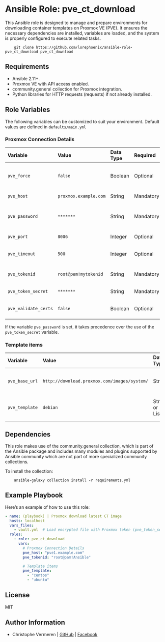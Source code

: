 Ansible Role: pve_ct_download
=========

This Ansible role is designed to manage and prepare environments for downloading container templates on Proxmox VE (PVE). It ensures the necessary dependencies are installed, variables are loaded, and the system is properly configured to execute related tasks.

```
    git clone https://github.com/lorephoenix/ansible-role-pve_ct_download pve_ct_download
```

Requirements
------------

- Ansible 2.11+.
- Proxmox VE with API access enabled.
- community.general collection for Proxmox integration.
- Python libraries for HTTP requests (requests) if not already installed.


Role Variables
--------------

The following variables can be customized to suit your environment. Default values are defined in `defaults/main.yml`

### Proxmox Connection Details

| Variable | Value | Data Type | Required | Description |
| :--- | :--- | :--- | :--- | :--- |
| `pve_force`           | `false`               | Boolean  | Optional  | Force download if the template already exists.   |  
| `pve_host`            | `proxmox.example.com` | String   | Mandatory | Proxmox host address.                            |
| `pve_password `       | `*******`             | String   | Mandatory | Specify the password to authenticate with.       |
| `pve_port`            | `8006`                | Integer  | Optional  | Proxmox API port.                                |
| `pve_timeout`         | `500`                 | Integer  | Optional  | Timeout for template downloads.                  |
| `pve_tokenid`         | `root@pam!mytokenid`  | String   | Mandatory | API token ID for authentication.                 |
| `pve_token_secret `   | `*******`             | String   | Mandatory | API secret token                                 |
| `pve_validate_certs`  | `false`               | Boolean  | Optional  | Whether to validate SSL certificates.            |

If the variable `pve_password` is set, it takes precedence over the use of the `pve_token_secret` variable.

### Template items

| Variable        | Value                                        | Data Type     | Required  | Description                            |
| :---            | :---                                         | :---          | :---      | :---                                   |
| `pve_base_url`  | `http://download.proxmox.com/images/system/` | String        | Mandatory | Base URL to fetch container templates. |
| `pve_template`  | `debian`                                     | String or List| Mandatory | The OS package name to search for.     |


Dependencies
------------

This role makes use of the community.general collection, which is part of the Ansible package and includes many modules and plugins supported by Ansible community which are not part of more specialized community collections.

To install the collection:
```
    ansible-galaxy collection install -r requirements.yml
```


Example Playbook
----------------

Here’s an example of how to use this role:

```yaml
- name: (playbook) | Proxmox download latest CT image
  hosts: localhost
  vars_files:
    - vault.yml  # Load encrypted file with Proxmox token (pve_token_secret or pve_password)
  roles:
    - role: pve_ct_download
      vars:
        # Proxmox Connection Details
        pve_host: "pve1.example.com"
        pve_tokenid: "root@pam!Ansible"

        # Template items
        pve_template: 
          - "centos"
          - "ubuntu"
```

License
-------

MIT

Author Information
------------------

- Christophe Vermeren | [GitHub](https://github.com/lorephoenix) | [Facebook](https://www.facebook.com/cvermeren)
